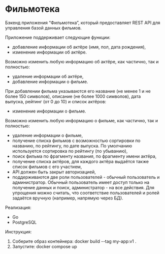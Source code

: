 # Фильмотека

Бэкенд приложения “Фильмотека”, который предоставляет REST API для управления базой данных фильмов.

Приложение поддерживает следующие функции:
 - добавление информации об актёре (имя, пол, дата рождения),
 - изменение информации об актёре.

Возможно изменить любую информацию об актёре, как частично, так и полностью:
 - удаление информации об актёре,
 - добавление информации о фильме.

При добавлении фильма указываются его название (не менее 1 и не более 150
символов), описание (не более 1000 символов), дата выпуска, рейтинг (от 0 до 10) и
список актёров:
 - изменение информации о фильме.

Возможно изменить любую информацию о фильме, как частично, так и полностью:
 - удаление информации о фильме,
 - получение списка фильмов с возможностью сортировки по названию, по рейтингу,
по дате выпуска. По умолчанию используется сортировка по рейтингу (по
убыванию),
 - поиск фильма по фрагменту названия, по фрагменту имени актёра,
 - получение списка актёров, для каждого актёра выдаётся также список фильмов с
его участием,
 - API должен быть закрыт авторизацией,
 - поддерживаются две роли пользователей - обычный пользователь и
 администратор. Обычный пользователь имеет доступ только на получение данных и
 поиск, администратор - на все действия. Для упрощения можно считать, что
 соответствие пользователей и ролей задаётся вручную (например, напрямую через
 БД).

Реализация:
 - Go
 - PostgreSQL

Инструкция:
 1. Соберите образ контейнера: docker build --tag my-app:v1 .
 2. Запустите: docker compose up



